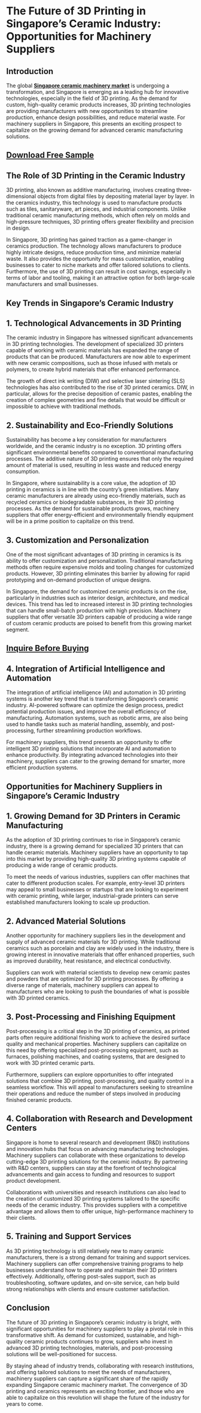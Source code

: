 # The Future of 3D Printing in Singapore’s Ceramic Industry: Opportunities for Machinery Suppliers

## Introduction

The global [**Singapore ceramic machinery market**](https://www.nextmsc.com/report/singapore-ceramic-machinery-market) is undergoing a transformation, and Singapore is emerging as a leading hub for innovative technologies, especially in the field of 3D printing. As the demand for custom, high-quality ceramic products increases, 3D printing technologies are providing manufacturers with new opportunities to streamline production, enhance design possibilities, and reduce material waste. For machinery suppliers in Singapore, this presents an exciting prospect to capitalize on the growing demand for advanced ceramic manufacturing solutions.

## [Download Free Sample](https://www.nextmsc.com/singapore-ceramic-machinery-market/request-sample)

## The Role of 3D Printing in the Ceramic Industry

3D printing, also known as additive manufacturing, involves creating three-dimensional objects from digital files by depositing material layer by layer. In the ceramics industry, this technology is used to manufacture products such as tiles, sanitaryware, art pieces, and industrial components. Unlike traditional ceramic manufacturing methods, which often rely on molds and high-pressure techniques, 3D printing offers greater flexibility and precision in design.

In Singapore, 3D printing has gained traction as a game-changer in ceramics production. The technology allows manufacturers to produce highly intricate designs, reduce production time, and minimize material waste. It also provides the opportunity for mass customization, enabling businesses to cater to niche markets and offer tailored solutions to clients. Furthermore, the use of 3D printing can result in cost savings, especially in terms of labor and tooling, making it an attractive option for both large-scale manufacturers and small businesses.

## Key Trends in Singapore’s Ceramic Industry

## 1.	Technological Advancements in 3D Printing

The ceramic industry in Singapore has witnessed significant advancements in 3D printing technologies. The development of specialized 3D printers capable of working with ceramic materials has expanded the range of products that can be produced. Manufacturers are now able to experiment with new ceramic compositions, such as those infused with metals or polymers, to create hybrid materials that offer enhanced performance.

The growth of direct ink writing (DIW) and selective laser sintering (SLS) technologies has also contributed to the rise of 3D printed ceramics. DIW, in particular, allows for the precise deposition of ceramic pastes, enabling the creation of complex geometries and fine details that would be difficult or impossible to achieve with traditional methods.

## 2.	Sustainability and Eco-Friendly Solutions

Sustainability has become a key consideration for manufacturers worldwide, and the ceramic industry is no exception. 3D printing offers significant environmental benefits compared to conventional manufacturing processes. The additive nature of 3D printing ensures that only the required amount of material is used, resulting in less waste and reduced energy consumption.

In Singapore, where sustainability is a core value, the adoption of 3D printing in ceramics is in line with the country’s green initiatives. Many ceramic manufacturers are already using eco-friendly materials, such as recycled ceramics or biodegradable substances, in their 3D printing processes. As the demand for sustainable products grows, machinery suppliers that offer energy-efficient and environmentally friendly equipment will be in a prime position to capitalize on this trend.

## 3.	Customization and Personalization

One of the most significant advantages of 3D printing in ceramics is its ability to offer customization and personalization. Traditional manufacturing methods often require expensive molds and tooling changes for customized products. However, 3D printing eliminates this barrier by allowing for rapid prototyping and on-demand production of unique designs.

In Singapore, the demand for customized ceramic products is on the rise, particularly in industries such as interior design, architecture, and medical devices. This trend has led to increased interest in 3D printing technologies that can handle small-batch production with high precision. Machinery suppliers that offer versatile 3D printers capable of producing a wide range of custom ceramic products are poised to benefit from this growing market segment.

## [Inquire Before Buying](https://www.nextmsc.com/singapore-ceramic-machinery-market/inquire-before-buying)

## 4.	Integration of Artificial Intelligence and Automation

The integration of artificial intelligence (AI) and automation in 3D printing systems is another key trend that is transforming Singapore’s ceramic industry. AI-powered software can optimize the design process, predict potential production issues, and improve the overall efficiency of manufacturing. Automation systems, such as robotic arms, are also being used to handle tasks such as material handling, assembly, and post-processing, further streamlining production workflows.

For machinery suppliers, this trend presents an opportunity to offer intelligent 3D printing solutions that incorporate AI and automation to enhance productivity. By integrating advanced technologies into their machinery, suppliers can cater to the growing demand for smarter, more efficient production systems.

## Opportunities for Machinery Suppliers in Singapore’s Ceramic Industry

## 1.	Growing Demand for 3D Printers in Ceramic Manufacturing

As the adoption of 3D printing continues to rise in Singapore’s ceramic industry, there is a growing demand for specialized 3D printers that can handle ceramic materials. Machinery suppliers have an opportunity to tap into this market by providing high-quality 3D printing systems capable of producing a wide range of ceramic products.

To meet the needs of various industries, suppliers can offer machines that cater to different production scales. For example, entry-level 3D printers may appeal to small businesses or startups that are looking to experiment with ceramic printing, while larger, industrial-grade printers can serve established manufacturers looking to scale up production.

## 2.	Advanced Material Solutions

Another opportunity for machinery suppliers lies in the development and supply of advanced ceramic materials for 3D printing. While traditional ceramics such as porcelain and clay are widely used in the industry, there is growing interest in innovative materials that offer enhanced properties, such as improved durability, heat resistance, and electrical conductivity.

Suppliers can work with material scientists to develop new ceramic pastes and powders that are optimized for 3D printing processes. By offering a diverse range of materials, machinery suppliers can appeal to manufacturers who are looking to push the boundaries of what is possible with 3D printed ceramics.

## 3.	Post-Processing and Finishing Equipment

Post-processing is a critical step in the 3D printing of ceramics, as printed parts often require additional finishing work to achieve the desired surface quality and mechanical properties. Machinery suppliers can capitalize on this need by offering specialized post-processing equipment, such as furnaces, polishing machines, and coating systems, that are designed to work with 3D printed ceramic parts.

Furthermore, suppliers can explore opportunities to offer integrated solutions that combine 3D printing, post-processing, and quality control in a seamless workflow. This will appeal to manufacturers seeking to streamline their operations and reduce the number of steps involved in producing finished ceramic products.

## 4.	Collaboration with Research and Development Centers

Singapore is home to several research and development (R&D) institutions and innovation hubs that focus on advancing manufacturing technologies. Machinery suppliers can collaborate with these organizations to develop cutting-edge 3D printing solutions for the ceramic industry. By partnering with R&D centers, suppliers can stay at the forefront of technological advancements and gain access to funding and resources to support product development.

Collaborations with universities and research institutions can also lead to the creation of customized 3D printing systems tailored to the specific needs of the ceramic industry. This provides suppliers with a competitive advantage and allows them to offer unique, high-performance machinery to their clients.

## 5.	Training and Support Services

As 3D printing technology is still relatively new to many ceramic manufacturers, there is a strong demand for training and support services. Machinery suppliers can offer comprehensive training programs to help businesses understand how to operate and maintain their 3D printers effectively. Additionally, offering post-sales support, such as troubleshooting, software updates, and on-site service, can help build strong relationships with clients and ensure customer satisfaction.

## Conclusion

The future of 3D printing in Singapore’s ceramic industry is bright, with significant opportunities for machinery suppliers to play a pivotal role in this transformative shift. As demand for customized, sustainable, and high-quality ceramic products continues to grow, suppliers who invest in advanced 3D printing technologies, materials, and post-processing solutions will be well-positioned for success.

By staying ahead of industry trends, collaborating with research institutions, and offering tailored solutions to meet the needs of manufacturers, machinery suppliers can capture a significant share of the rapidly expanding Singapore ceramic machinery market. The convergence of 3D printing and ceramics represents an exciting frontier, and those who are able to capitalize on this revolution will shape the future of the industry for years to come.
